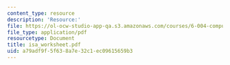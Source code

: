 ```yaml
---
content_type: resource
description: 'Resource:'
file: https://ol-ocw-studio-app-qa.s3.amazonaws.com/courses/6-004-computation-structures-spring-2017/a79adf9f5f638a7e32c1ec09615659b3_isa_worksheet.pdf
file_type: application/pdf
resourcetype: Document
title: isa_worksheet.pdf
uid: a79adf9f-5f63-8a7e-32c1-ec09615659b3
---
```

